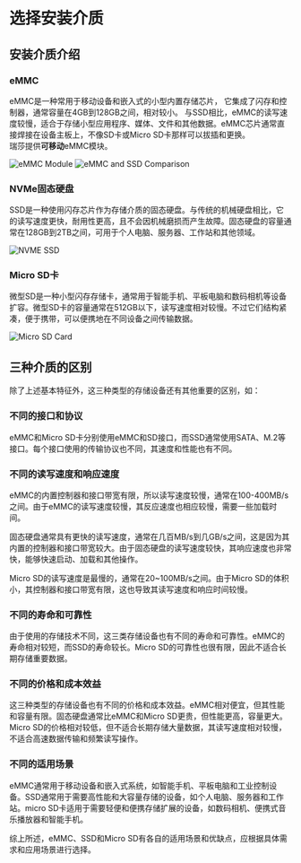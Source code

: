 ﻿---
sidebar_label: '系统安装'
sidebar_position: 30
---

# 选择安装介质 

## 安装介质介绍

### eMMC 

eMMC是一种常用于移动设备和嵌入式的小型内置存储芯片， 它集成了闪存和控制器，通常容量在4GB到128GB之间，相对较小。 与SSD相比，eMMC的读写速度较慢，适合于存储小型应用程序、媒体、文件和其他数据。eMMC芯片通常直接焊接在设备主板上，不像SD卡或Micro SD卡那样可以拔插和更换。  
瑞莎提供**可移动**eMMC模块。

![eMMC Module](/img/accessories/emmc_related_01.webp)
![eMMC and SSD Comparison](/img/accessories/emmc_ssd_comparison.webp)

### NVMe固态硬盘

SSD是一种使用闪存芯片作为存储介质的固态硬盘。与传统的机械硬盘相比，它的读写速度更快，耐用性更高，且不会因机械磨损而产生故障。固态硬盘的容量通常在128GB到2TB之间，可用于个人电脑、服务器、工作站和其他领域。

![NVME SSD](/img/accessories/nvme-ssd-01.webp)

### Micro SD卡

微型SD是一种小型闪存存储卡，通常用于智能手机、平板电脑和数码相机等设备扩容。微型SD卡的容量通常在512GB以下，读写速度相对较慢。不过它们结构紧凑，便于携带，可以便携地在不同设备之间传输数据。

![Micro SD Card](/img/accessories/micro-sd-01.webp)

## 三种介质的区别

除了上述基本特征外，这三种类型的存储设备还有其他重要的区别，如：  

### 不同的接口和协议
eMMC和Micro SD卡分别使用eMMC和SD接口，而SSD通常使用SATA、M.2等接口。每个接口使用的传输协议也不同，其速度和性能也有不同。

### 不同的读写速度和响应速度

eMMC的内置控制器和接口带宽有限，所以读写速度较慢，通常在100-400MB/s之间。由于eMMC的读写速度较慢，其反应速度也相应较慢，需要一些加载时间。

固态硬盘通常具有更快的读写速度，通常在几百MB/s到几GB/s之间，这是因为其内置的控制器和接口带宽较大。由于固态硬盘的读写速度较快，其响应速度也非常快，能够快速启动、加载和其他操作。

Micro SD的读写速度是最慢的，通常在20~100MB/s之间。由于Micro SD的体积小，其控制器和接口带宽有限，这也导致其读写速度和响应时间较慢。

### 不同的寿命和可靠性

由于使用的存储技术不同，这三类存储设备也有不同的寿命和可靠性。eMMC的寿命相对较短，而SSD的寿命较长。Micro SD的可靠性也很有限，因此不适合长期存储重要数据。

### 不同的价格和成本效益

这三种类型的存储设备也有不同的价格和成本效益。eMMC相对便宜，但其性能和容量有限。固态硬盘通常比eMMC和Micro SD更贵，但性能更高，容量更大。Micro SD的价格相对较低，但不适合长期存储大量数据，其读写速度相对较慢，不适合高速数据传输和频繁读写操作。

### 不同的适用场景

eMMC通常用于移动设备和嵌入式系统，如智能手机、平板电脑和工业控制设备。SSD通常用于需要高性能和大容量存储的设备，如个人电脑、服务器和工作站。micro SD卡适用于需要轻便和便携存储扩展的设备，如数码相机、便携式音乐播放器和智能手机。

综上所述，eMMC、SSD和Micro SD有各自的适用场景和优缺点，应根据具体需求和应用场景进行选择。


